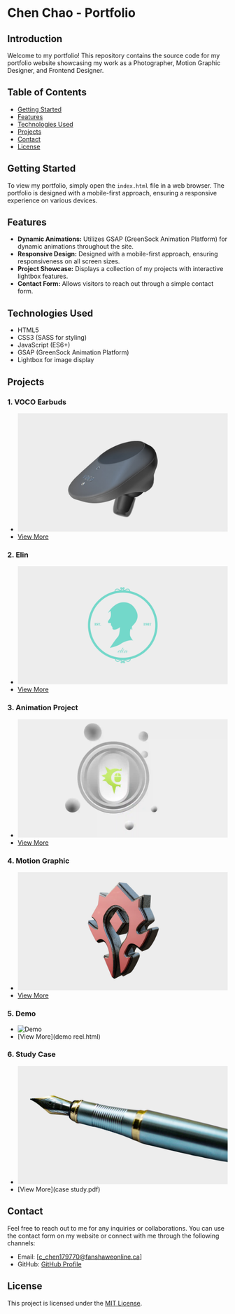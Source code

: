 # Chen Chao - Portfolio

## Introduction

Welcome to my portfolio! This repository contains the source code for my portfolio website showcasing my work as a Photographer, Motion Graphic Designer, and Frontend Designer.

## Table of Contents

- [Getting Started](#getting-started)
- [Features](#features)
- [Technologies Used](#technologies-used)
- [Projects](#projects)
- [Contact](#contact)
- [License](#license)

## Getting Started

To view my portfolio, simply open the `index.html` file in a web browser. The portfolio is designed with a mobile-first approach, ensuring a responsive experience on various devices.

## Features

- **Dynamic Animations:** Utilizes GSAP (GreenSock Animation Platform) for dynamic animations throughout the site.
- **Responsive Design:** Designed with a mobile-first approach, ensuring responsiveness on all screen sizes.
- **Project Showcase:** Displays a collection of my projects with interactive lightbox features.
- **Contact Form:** Allows visitors to reach out through a simple contact form.

## Technologies Used

- HTML5
- CSS3 (SASS for styling)
- JavaScript (ES6+)
- GSAP (GreenSock Animation Platform)
- Lightbox for image display

## Projects

### 1. VOCO Earbuds
- ![VOCO Earbuds](images/pf01.jpg)
- [View More](earbuds.html)

### 2. Elin
- ![Elin](images/pf02.png)
- [View More](elin.html)

### 3. Animation Project
- ![Animation Project](images/pf03.webp)
- [View More](po_logo.html)

### 4. Motion Graphic
- ![Motion Graphic](images/pf04.jpg)
- [View More](motion_graphic.html)

### 5. Demo
- ![Demo](images/pf05.png)
- [View More](demo reel.html)

### 6. Study Case
- ![Study Case](images/pf06.jpg)
- [View More](case study.pdf)

## Contact

Feel free to reach out to me for any inquiries or collaborations. You can use the contact form on my website or connect with me through the following channels:

- Email: [c_chen179770@fanshaweonline.ca]
- GitHub: [GitHub Profile](https://github.com/ryanchen888/Portfolio_ChenChao_IDP3.git)

## License

This project is licensed under the [MIT License](LICENSE).
